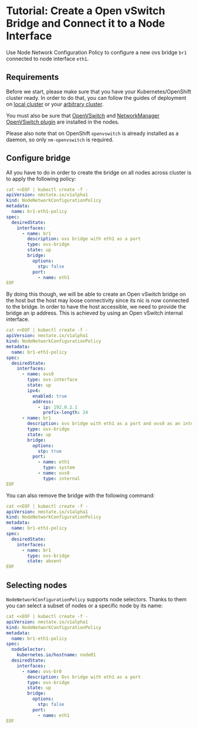 # Tutorial: Create a Open vSwitch Bridge and Connect it to a Node Interface

Use Node Network Configuration Policy to configure a new ovs bridge `br1` connected
to node interface `eth1`.

## Requirements

Before we start, please make sure that you have your Kubernetes/OpenShift
cluster ready. In order to do that, you can follow the guides of deployment on
[local cluster](deployment-local-cluster.md) or your
[arbitrary cluster](deployment-arbitrary-cluster.md).

You must also be sure that [OpenVSwitch](https://www.openvswitch.org/) and [NetworkManager OpenVSwitch plugin](https://developer.gnome.org/NetworkManager/stable/nm-openvswitch.html) are installed in the nodes.

Please also note that on OpenShift `openvswitch` is already installed as a daemon, so only `nm-openvswitch` is required.

## Configure bridge

All you have to do in order to create the bridge on all nodes across cluster is
to apply the following policy:

```yaml
cat <<EOF | kubectl create -f -
apiVersion: nmstate.io/v1alpha1
kind: NodeNetworkConfigurationPolicy
metadata:
  name: br1-eth1-policy
spec:
  desiredState:
    interfaces:
      - name: br1
        description: ovs bridge with eth1 as a port
        type: ovs-bridge
        state: up
        bridge:
          options:
            stp: false
          port:
            - name: eth1
EOF
```

By doing this though, we will be able to create an Open vSwitch bridge on the host but the host may loose connectivity since its nic is now connected to the bridge.
In order to have the host accessible, we need to provide the bridge an ip address. This is achieved by using an Open vSwitch internal interface.

```yaml
cat <<EOF | kubectl create -f -
apiVersion: nmstate.io/v1alpha1
kind: NodeNetworkConfigurationPolicy
metadata:
  name: br1-eth1-policy
spec:
  desiredState:
    interfaces:
      - name: ovs0
        type: ovs-interface
        state: up
        ipv4:
          enabled: true
          address:
            - ip: 192.0.2.1
              prefix-length: 24
      - name: br1
        description: ovs bridge with eth1 as a port and ovs0 as an internal interface
        type: ovs-bridge
        state: up
        bridge:
          options:
            stp: true
          port:
            - name: eth1
              type: system
            - name: ovs0
              type: internal
EOF
```



You can also remove the bridge with the following command:

```yaml
cat <<EOF | kubectl create -f -
apiVersion: nmstate.io/v1alpha1
kind: NodeNetworkConfigurationPolicy
metadata:
  name: br1-eth1-policy
spec:
  desiredState:
    interfaces:
      - name: br1
        type: ovs-bridge
        state: absent
EOF
```

## Selecting nodes

`NodeNetworkConfigurationPolicy` supports node selectors. Thanks to them you can
select a subset of nodes or a specific node by its name:

```yaml
cat <<EOF | kubectl create -f -
apiVersion: nmstate.io/v1alpha1
kind: NodeNetworkConfigurationPolicy
metadata:
  name: br1-eth1-policy
spec:
  nodeSelector:
    kubernetes.io/hostname: node01
  desiredState:
    interfaces:
      - name: ovs-br0
        description: Ovs bridge with eth1 as a port
        type: ovs-bridge
        state: up
        bridge:
          options:
            stp: false
          port:
            - name: eth1
EOF
```
